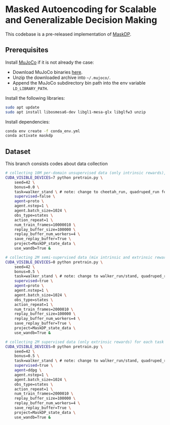 

# Masked Autoencoding for Scalable and Generalizable Decision Making

This codebase is a pre-released implementation of [MaskDP](https://openreview.net/forum?id=lNokkSaUbfV).

## Prerequisites

Install [MuJoCo](http://www.mujoco.org/) if it is not already the case:

* Download MuJoCo binaries [here](https://mujoco.org/download).
* Unzip the downloaded archive into `~/.mujoco/`.
* Append the MuJoCo subdirectory bin path into the env variable `LD_LIBRARY_PATH`.

Install the following libraries:
```sh
sudo apt update
sudo apt install libosmesa6-dev libgl1-mesa-glx libglfw3 unzip
```

Install dependencies:
```sh
conda env create -f conda_env.yml
conda activate maskdp
```

## Dataset
This branch consists codes about data collection
```sh
# collecting 10M per-domain unsupervised data (only intrinsic rewards), walker_stand is just used to specify a domain
CUDA_VISIBLE_DEVICES=7 python pretrain.py \
    seed=42 \
    bonus=0.0 \
    task=walker_stand \ # note: change to cheetah_run, quadruped_run for other 2 domains
    supervised=false \
    agent=proto \
    agent.nstep=1 \
    agent.batch_size=1024 \
    obs_type=states \
    action_repeat=1 \
    num_train_frames=10000010 \
    replay_buffer_size=100000 \
    replay_buffer_num_workers=4 \
    save_replay_buffer=True \
    project=MaskDP_state_data \
    use_wandb=True &
```
```sh
# collecting 2M semi-supervised data (mix intrinsic and extrinsic rewards) for each task
CUDA_VISIBLE_DEVICES=0 python pretrain.py \
    seed=42 \
    bonus=0.5 \
    task=walker_stand \ # note: change to walker_run/stand, quadruped_run/stand for other 6 tasks
    supervised=true \
    agent=proto \
    agent.nstep=1 \
    agent.batch_size=1024 \
    obs_type=states \
    action_repeat=1 \
    num_train_frames=2000010 \
    replay_buffer_size=100000 \
    replay_buffer_num_workers=4 \
    save_replay_buffer=True \
    project=MaskDP_state_data \
    use_wandb=True &
```
```sh
# collecting 2M supervised data (only extrinsic rewards) for each task
CUDA_VISIBLE_DEVICES=0 python pretrain.py \
    seed=42 \
    bonus=0.5 \
    task=walker_stand \ # note: change to walker_run/stand, quadruped_run/stand for other 6 tasks
    supervised=true \
    agent=ddpg \
    agent.nstep=1 \
    agent.batch_size=1024 \
    obs_type=states \
    action_repeat=1 \
    num_train_frames=2000010 \
    replay_buffer_size=100000 \
    replay_buffer_num_workers=4 \
    save_replay_buffer=True \
    project=MaskDP_state_data \
    use_wandb=True &
```
